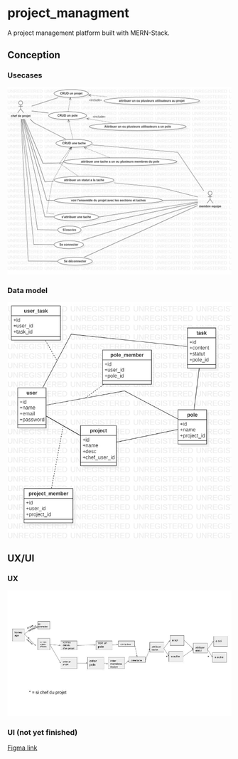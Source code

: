 # project_managment
A project management platform built with MERN-Stack.
## Conception
### Usecases
![](./storage/public/images/UseCaseDiagram.jpg)
### Data model
![](./storage/public/images/donnees.jpg)
## UX/UI
### UX
![](./storage/public/images/parcour_utilisateur.jpg)
### UI (not yet finished)
[Figma link](https://www.figma.com/file/8dYRhbRJJjMwC35crTghIK/Project-Managment)
